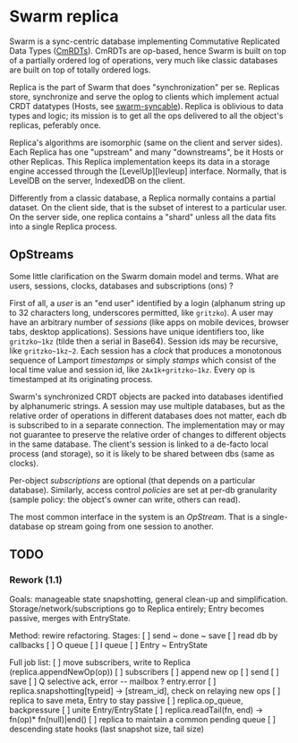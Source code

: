 # Swarm replica

Swarm is a sync-centric database implementing Commutative Replicated
Data Types ([CmRDTs][cmrdt]). CmRDTs are op-based, hence Swarm is
built on top of a partially ordered log of operations, very much like
classic databases are built on top of totally ordered logs.

Replica is the part of Swarm that does "synchronization" per se.
Replicas store, synchronize and serve the oplog to clients which
implement actual CRDT datatypes (Hosts, see [swarm-syncable][sync]).
Replica is oblivious to data types and logic; its mission is to get
all the ops delivered to all the object's replicas, peferably once.

Replica's algorithms are isomorphic (same on the client and server
sides).  Each Replica has one "upstream" and many "downstreams", be it
Hosts or other Replicas.  This Replica implementation keeps its data
in a storage engine accessed through the [LevelUp][levleup] interface.
Normally, that is LevelDB on the server, IndexedDB on the client.

Differently from a classic database, a Replica normally contains a
partial dataset. On the client side, that is the subset of interest to
a particular user. On the server side, one replica contains a "shard"
unless all the data fits into a single Replica process.

[levelup]: https://github.com/Level/levelup/
[cmrdt]: https://en.wikipedia.org/wiki/Conflict-free_replicated_data_type#Operation-based_CRDTs
[sync]: ../syncable/README.md


## OpStreams

Some little clarification on the Swarm domain model and terms.  What
are users, sessions, clocks, databases and subscriptions (ons) ?

First of all, a *user* is an "end user" identified by a login
(alphanum string up to 32 characters long, underscores permitted, like
`gritzko`).  A user may have an arbitrary number of *sessions* (like
apps on mobile devices, browser tabs, desktop applications). Sessions
have unique identifiers too, like `gritzko~1kz` (tilde then a serial
in Base64).  Session ids may be recursive, like `gritzko~1kz~2`.  Each
session has a *clock* that produces a monotonous sequence of Lamport
*timestamps* or simply *stamps* which consist of the local time value
and session id, like `2Ax1k+gritzko~1kz`. Every op is timestamped at
its originating process.

Swarm's synchronized CRDT objects are packed into databases identified
by alphanumeric strings. A session may use multiple databases, but as
the relative order of operations in different databases does not
matter, each db is subscribed to in a separate connection.  The
implementation may or may not guarantee to preserve the relative order
of changes to different objects in the same database.  The client's
session is linked to a de-facto local process (and storage), so it
is likely to be shared between dbs (same as clocks).

Per-object *subscriptions* are optional (that depends on a particular
database). Similarly, access control *policies* are set at per-db
granularity (sample policy: the object's owner can write, others can
read).

The most common interface in the system is an *OpStream*. That is a
single-database op stream going from one session to another.


## TODO ##

### Rework (1.1)

Goals: manageable state snapshotting, general clean-up and simplification.
Storage/network/subscriptions go to Replica entirely; Entry becomes passive,
merges with EntryState.

Method: rewire refactoring. Stages:
[ ] send ~ done ~ save
[ ] read db by callbacks
[ ] O queue
[ ] I queue
[ ] Entry ~ EntryState

Full job list:
[ ] move subscribers, write to Replica (replica.appendNewOp(op))
    [ ] subscribers
    [ ] append new op
    [ ] send
    [ ] save
    [ ] Q selective ack, error -- mailbox ? entry.error
[ ] replica.snapshotting[typeid] -> [stream_id], check on relaying new ops
[ ] replica to save meta, Entry to stay passive
    [ ] replica.op_queue, backpressure
    [ ] unite Entry/EntryState
    [ ] replica.readTail(fn, end) -> fn(op)* fn(null)|end()
    [ ] replica to maintain a common pending queue
[ ] descending state hooks (last snapshot size, tail size)
